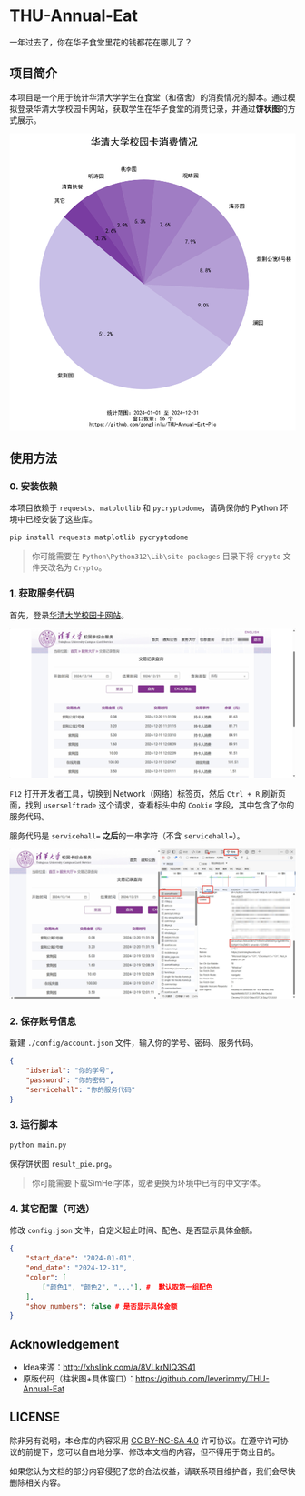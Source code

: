 # THU-Annual-Eat

一年过去了，你在华子食堂里花的钱都花在哪儿了？

## 项目简介

本项目是一个用于统计华清大学学生在食堂（和宿舍）的消费情况的脚本。通过模拟登录华清大学校园卡网站，获取学生在华子食堂的消费记录，并通过**饼状图**的方式展示。

![demo](./img/demo.png)

## 使用方法

### 0. 安装依赖

本项目依赖于 `requests`、`matplotlib` 和 `pycryptodome`，请确保你的 Python 环境中已经安装了这些库。

```bash
pip install requests matplotlib pycryptodome
```

> 你可能需要在 `Python\Python312\Lib\site-packages` 目录下将 `crypto` 文件夹改名为 `Crypto`。


### 1. 获取服务代码

首先，登录[华清大学校园卡网站](https://card.tsinghua.edu.cn/userselftrade)。

![card](./img/card.png)

`F12` 打开开发者工具，切换到 Network（网络）标签页，然后 `Ctrl + R` 刷新页面，找到 `userselftrade` 这个请求，查看标头中的 `Cookie` 字段，其中包含了你的服务代码。

服务代码是 `servicehall=` **之后**的一串字符（不含 `servicehall=`）。

![servicehall](./img/servicehall.png)

### 2. 保存账号信息

新建 `./config/account.json` 文件，输入你的学号、密码、服务代码。

```json
{
    "idserial": "你的学号",
    "password": "你的密码",
    "servicehall": "你的服务代码"
}
```

### 3. 运行脚本

```bash
python main.py
```
保存饼状图 `result_pie.png`。

> 你可能需要下载SimHei字体，或者更换为环境中已有的中文字体。

### 4. 其它配置（可选）

修改 `config.json` 文件，自定义起止时间、配色、是否显示具体金额。

```json
{
    "start_date": "2024-01-01",
    "end_date": "2024-12-31",
    "color": [
        ["颜色1", "颜色2", "..."], #  默认取第一组配色
    ],
    "show_numbers": false # 是否显示具体金额
}
```

## Acknowledgement
- Idea来源：http://xhslink.com/a/8VLkrNIQ3S41
- 原版代码（柱状图+具体窗口）：https://github.com/leverimmy/THU-Annual-Eat

## LICENSE

除非另有说明，本仓库的内容采用 [CC BY-NC-SA 4.0](https://creativecommons.org/licenses/by-nc-sa/4.0/) 许可协议。在遵守许可协议的前提下，您可以自由地分享、修改本文档的内容，但不得用于商业目的。

如果您认为文档的部分内容侵犯了您的合法权益，请联系项目维护者，我们会尽快删除相关内容。
